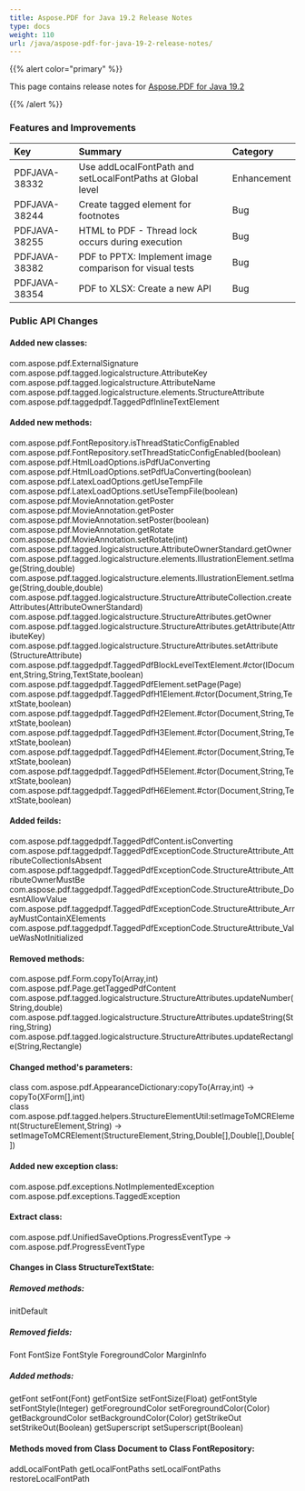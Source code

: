 ```yaml
---
title: Aspose.PDF for Java 19.2 Release Notes
type: docs
weight: 110
url: /java/aspose-pdf-for-java-19-2-release-notes/
---
```


{{% alert color="primary" %}} 

This page contains release notes for [Aspose.PDF for Java 19.2](https://repository.aspose.com/repo/com/aspose/aspose-pdf/19.2/)

{{% /alert %}} 
### **Features and Improvements**

|**Key**|**Summary**|**Category**|
| :- | :- | :- |
|PDFJAVA-38332|Use addLocalFontPath and setLocalFontPaths at Global level  |Enhancement|
|PDFJAVA-38244|Create tagged element for footnotes|Bug|
|PDFJAVA-38255|HTML to PDF - Thread lock occurs during execution|Bug|
|PDFJAVA-38382|PDF to PPTX: Implement image comparison for visual tests|Bug|
|PDFJAVA-38354|PDF to XLSX: Create a new API|Bug|

### **Public API Changes**
#### **Added new classes:**   

com.aspose.pdf.ExternalSignature   
com.aspose.pdf.tagged.logicalstructure.AttributeKey   
com.aspose.pdf.tagged.logicalstructure.AttributeName   
com.aspose.pdf.tagged.logicalstructure.elements.StructureAttribute   
com.aspose.pdf.taggedpdf.TaggedPdfInlineTextElement   

#### **Added new methods:**

com.aspose.pdf.FontRepository.isThreadStaticConfigEnabled   
com.aspose.pdf.FontRepository.setThreadStaticConfigEnabled(boolean)   
com.aspose.pdf.HtmlLoadOptions.isPdfUaConverting   
com.aspose.pdf.HtmlLoadOptions.setPdfUaConverting(boolean)   
com.aspose.pdf.LatexLoadOptions.getUseTempFile   
com.aspose.pdf.LatexLoadOptions.setUseTempFile(boolean)   
com.aspose.pdf.MovieAnnotation.getPoster   
com.aspose.pdf.MovieAnnotation.getPoster   
com.aspose.pdf.MovieAnnotation.setPoster(boolean)   
com.aspose.pdf.MovieAnnotation.getRotate   
com.aspose.pdf.MovieAnnotation.setRotate(int)   
com.aspose.pdf.tagged.logicalstructure.AttributeOwnerStandard.getOwner  
com.aspose.pdf.tagged.logicalstructure.elements.IllustrationElement.setImage(String,double)   
com.aspose.pdf.tagged.logicalstructure.elements.IllustrationElement.setImage(String,double,double)   
com.aspose.pdf.tagged.logicalstructure.StructureAttributeCollection.createAttributes(AttributeOwnerStandard)   
com.aspose.pdf.tagged.logicalstructure.StructureAttributes.getOwner   
com.aspose.pdf.tagged.logicalstructure.StructureAttributes.getAttribute(AttributeKey)   
com.aspose.pdf.tagged.logicalstructure.StructureAttributes.setAttribute   (StructureAttribute)   
com.aspose.pdf.taggedpdf.TaggedPdfBlockLevelTextElement.#ctor(IDocument,String,String,TextState,boolean)   
com.aspose.pdf.taggedpdf.TaggedPdfElement.setPage(Page)   
com.aspose.pdf.taggedpdf.TaggedPdfH1Element.#ctor(Document,String,TextState,boolean)   
com.aspose.pdf.taggedpdf.TaggedPdfH2Element.#ctor(Document,String,TextState,boolean)   
com.aspose.pdf.taggedpdf.TaggedPdfH3Element.#ctor(Document,String,TextState,boolean)   
com.aspose.pdf.taggedpdf.TaggedPdfH4Element.#ctor(Document,String,TextState,boolean)   
com.aspose.pdf.taggedpdf.TaggedPdfH5Element.#ctor(Document,String,TextState,boolean)   
com.aspose.pdf.taggedpdf.TaggedPdfH6Element.#ctor(Document,String,TextState,boolean)   

#### **Added feilds:**

com.aspose.pdf.taggedpdf.TaggedPdfContent.isConverting   
com.aspose.pdf.taggedpdf.TaggedPdfExceptionCode.StructureAttribute_AttributeCollectionIsAbsent   
com.aspose.pdf.taggedpdf.TaggedPdfExceptionCode.StructureAttribute_AttributeOwnerMustBe   
com.aspose.pdf.taggedpdf.TaggedPdfExceptionCode.StructureAttribute_DoesntAllowValue   
com.aspose.pdf.taggedpdf.TaggedPdfExceptionCode.StructureAttribute_ArrayMustContainXElements   
com.aspose.pdf.taggedpdf.TaggedPdfExceptionCode.StructureAttribute_ValueWasNotInitialized   

#### **Removed methods:**

com.aspose.pdf.Form.copyTo(Array,int)   
com.aspose.pdf.Page.getTaggedPdfContent   
com.aspose.pdf.tagged.logicalstructure.StructureAttributes.updateNumber(String,double)   
com.aspose.pdf.tagged.logicalstructure.StructureAttributes.updateString(String,String)   
com.aspose.pdf.tagged.logicalstructure.StructureAttributes.updateRectangle(String,Rectangle)   

#### **Changed method's parameters:**

class com.aspose.pdf.AppearanceDictionary:copyTo(Array,int) -> copyTo(XForm[],int)   
class com.aspose.pdf.tagged.helpers.StructureElementUtil:setImageToMCRElement(StructureElement,String) -> setImageToMCRElement(StructureElement,String,Double[],Double[],Double[])   

#### **Added new exception class:**

com.aspose.pdf.exceptions.NotImplementedException   
com.aspose.pdf.exceptions.TaggedException   

#### **Extract class:**

com.aspose.pdf.UnifiedSaveOptions.ProgressEventType -> com.aspose.pdf.ProgressEventType   

#### **Changes in Class StructureTextState:**

##### **Removed methods:**

initDefault
##### **Removed fields:**

Font
FontSize
FontStyle
ForegroundColor
MarginInfo

##### **Added methods:**

getFont
setFont(Font)
getFontSize
setFontSize(Float)
getFontStyle
setFontStyle(Integer)
getForegroundColor
setForegroundColor(Color)
getBackgroundColor
setBackgroundColor(Color)
getStrikeOut
setStrikeOut(Boolean)
getSuperscript
setSuperscript(Boolean)

#### **Methods moved from Class Document to Class FontRepository:**

addLocalFontPath
getLocalFontPaths
setLocalFontPaths
restoreLocalFontPath
